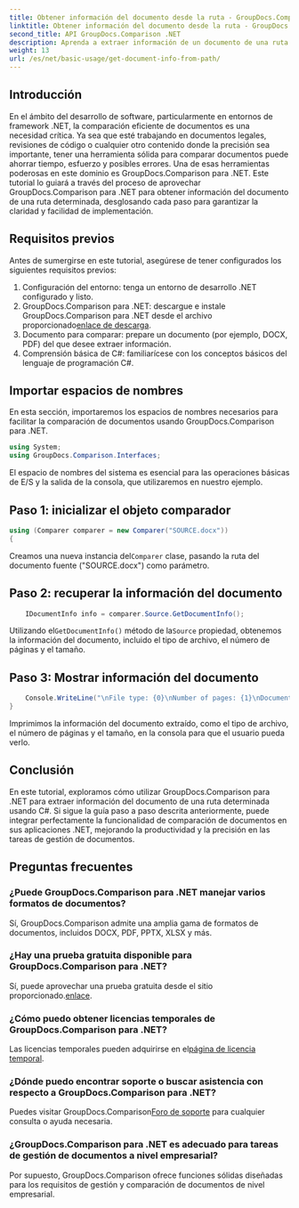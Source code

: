```yaml
---
title: Obtener información del documento desde la ruta - GroupDocs.Comparison para .NET
linktitle: Obtener información del documento desde la ruta - GroupDocs.Comparison para .NET
second_title: API GroupDocs.Comparison .NET
description: Aprenda a extraer información de un documento de una ruta usando GroupDocs.Comparison para .NET. Pasos sencillos para una gestión eficiente de documentos en C#.
weight: 13
url: /es/net/basic-usage/get-document-info-from-path/
---
```

## Introducción
En el ámbito del desarrollo de software, particularmente en entornos de framework .NET, la comparación eficiente de documentos es una necesidad crítica. Ya sea que esté trabajando en documentos legales, revisiones de código o cualquier otro contenido donde la precisión sea importante, tener una herramienta sólida para comparar documentos puede ahorrar tiempo, esfuerzo y posibles errores. Una de esas herramientas poderosas en este dominio es GroupDocs.Comparison para .NET. Este tutorial lo guiará a través del proceso de aprovechar GroupDocs.Comparison para .NET para obtener información del documento de una ruta determinada, desglosando cada paso para garantizar la claridad y facilidad de implementación.
## Requisitos previos
Antes de sumergirse en este tutorial, asegúrese de tener configurados los siguientes requisitos previos:
1. Configuración del entorno: tenga un entorno de desarrollo .NET configurado y listo.
2.  GroupDocs.Comparison para .NET: descargue e instale GroupDocs.Comparison para .NET desde el archivo proporcionado[enlace de descarga](https://releases.groupdocs.com/comparison/net/).
3. Documento para comparar: prepare un documento (por ejemplo, DOCX, PDF) del que desee extraer información.
4. Comprensión básica de C#: familiarícese con los conceptos básicos del lenguaje de programación C#.

## Importar espacios de nombres
En esta sección, importaremos los espacios de nombres necesarios para facilitar la comparación de documentos usando GroupDocs.Comparison para .NET.
```csharp
using System;
using GroupDocs.Comparison.Interfaces;
```

El espacio de nombres del sistema es esencial para las operaciones básicas de E/S y la salida de la consola, que utilizaremos en nuestro ejemplo.

## Paso 1: inicializar el objeto comparador
```csharp
using (Comparer comparer = new Comparer("SOURCE.docx"))
{
```
 Creamos una nueva instancia del`Comparer` clase, pasando la ruta del documento fuente ("SOURCE.docx") como parámetro.
## Paso 2: recuperar la información del documento
```csharp
    IDocumentInfo info = comparer.Source.GetDocumentInfo();
```
 Utilizando el`GetDocumentInfo()` método de la`Source` propiedad, obtenemos la información del documento, incluido el tipo de archivo, el número de páginas y el tamaño.
## Paso 3: Mostrar información del documento
```csharp
    Console.WriteLine("\nFile type: {0}\nNumber of pages: {1}\nDocument size: {2} bytes", info.FileType, info.PageCount, info.Size);
}
```
Imprimimos la información del documento extraído, como el tipo de archivo, el número de páginas y el tamaño, en la consola para que el usuario pueda verlo.

## Conclusión
En este tutorial, exploramos cómo utilizar GroupDocs.Comparison para .NET para extraer información del documento de una ruta determinada usando C#. Si sigue la guía paso a paso descrita anteriormente, puede integrar perfectamente la funcionalidad de comparación de documentos en sus aplicaciones .NET, mejorando la productividad y la precisión en las tareas de gestión de documentos.
## Preguntas frecuentes
### ¿Puede GroupDocs.Comparison para .NET manejar varios formatos de documentos?
Sí, GroupDocs.Comparison admite una amplia gama de formatos de documentos, incluidos DOCX, PDF, PPTX, XLSX y más.
### ¿Hay una prueba gratuita disponible para GroupDocs.Comparison para .NET?
 Sí, puede aprovechar una prueba gratuita desde el sitio proporcionado.[enlace](https://releases.groupdocs.com/).
### ¿Cómo puedo obtener licencias temporales de GroupDocs.Comparison para .NET?
 Las licencias temporales pueden adquirirse en el[página de licencia temporal](https://purchase.groupdocs.com/temporary-license/).
### ¿Dónde puedo encontrar soporte o buscar asistencia con respecto a GroupDocs.Comparison para .NET?
 Puedes visitar GroupDocs.Comparison[Foro de soporte](https://forum.groupdocs.com/c/comparison/12) para cualquier consulta o ayuda necesaria.
### ¿GroupDocs.Comparison para .NET es adecuado para tareas de gestión de documentos a nivel empresarial?
Por supuesto, GroupDocs.Comparison ofrece funciones sólidas diseñadas para los requisitos de gestión y comparación de documentos de nivel empresarial.